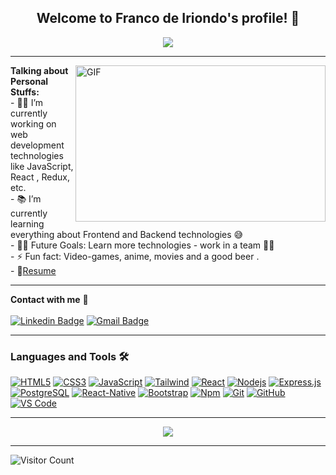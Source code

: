 <!--
**Knd0/FrancoDeIriondo** is a ✨ _special_ ✨ repository because its `README.md` (this file) appears on your GitHub profile.
-->


  <h2 align="center">
    Welcome to Franco de Iriondo's profile! 👋
  </h2>
  
  <div align="center">
   <img align="center" src="https://readme-typing-svg.herokuapp.com/?lines=Full%20Stack%20Developer;Always%20learning%20new%20things&font=Fira%20Code&center=true&width=440&height=45&color=f75c7e&vCenter=true&size=22">

  </div>


---
<img  align="right" height="250px" width="400px" alt="GIF" src = https://camo.githubusercontent.com/fa73289736064aba480d0708da37d7aa183a8c3e2bcc2f58c54285a3bbbeecc1/68747470733a2f2f7777772e61616c7068612e6e65742f77702d636f6e74656e742f75706c6f6164732f323032302f31322f66756c6c2d737461636b2d646576656c6f706d656e742e676966>

  **Talking about Personal Stuffs:** </br>
    - 👨‍💻 I’m currently working on web development technologies like JavaScript, React , Redux, etc.</br>
    - 📚 I’m currently learning everything about Frontend and Backend technologies 😅 </br>
    - 💪🏼 Future Goals: Learn more technologies - work in a team 💪🏼</br>
    - ⚡ Fun fact: Video-games, anime, movies and a good beer .</br>
    - 📝[Resume](https://github.com/Knd0/Knd0/blob/main/CV%20INGLES.pdf)</br>

 

---
**Contact with me** 📝 </br></br>
[![Linkedin Badge](https://img.shields.io/badge/-LinkedIn-blue?style=flat-square&logo=Linkedin&logoColor=white&link=https://www.linkedin.com/in/franco-de-iriondo-686585220/)](https://www.linkedin.com/in/franco-de-iriondo-686585220/) 
[![Gmail Badge](https://img.shields.io/badge/-Gmail-c14438?style=flat-square&logo=Gmail&logoColor=white&link=mailto:multifranco0@gmail.com)](mailto:multifranco0@gmail.com)
<br />

---

### Languages and Tools 🛠 

[![HTML5](https://img.shields.io/badge/-HTML5-%23E44D27?style=flat-square&logo=html5&logoColor=ffffff&link=https://github.com/Knd0)](https://github.com/Knd0)
[![CSS3](https://img.shields.io/badge/-CSS3-%231572B6?style=flat-square&logo=css3&link=https://github.com/Knd0)](https://github.com/Knd0)
[![JavaScript](https://img.shields.io/badge/-JavaScript-%23F7DF1C?style=flat-square&logo=javascript&logoColor=000000&labelColor=%23F7DF1C&color=%23FFCE5A&link=https://github.com/Knd0)](https://github.com/Knd0)
[![Tailwind](https://img.shields.io/badge/-Tailwind-%23E44D27?style=flat-square&logo=tailwindCss&logoColor=ffffff&link=https://github.com/Knd0)](https://github.com/Knd0)
[![React](https://img.shields.io/badge/-React-61DAFB?style=flat-square&logo=react&logoColor=ffffff&link=https://github.com/Knd0)](https://github.com/Knd0)
[![Nodejs](https://img.shields.io/badge/-Nodejs-339933?style=flat-square&logo=Node.js&logoColor=ffffff&link=https://github.com/Knd0)](https://github.com/Knd0)
<a href="#"><img alt="Express.js" src="https://img.shields.io/badge/Express.js-404d59.svg?logo=express&logoColor=white"></a>
[![PostgreSQL](https://img.shields.io/badge/-PostgreSQL-4169E1?style=flat-square&logo=postgresql&logoColor=ffffff&style=flat-square&link=https://github.com/Knd0)](https://github.com/Knd0)
[![React-Native](https://img.shields.io/badge/-React%E2%80%93Native-61DAFB?style=flat-square&logo=react&logoColor=ffffff&style=flat-square&link=https://github.com/Knd0)](https://github.com/Knd0)
[![Bootstrap](https://img.shields.io/badge/-Bootstrap-563D7C?style=flat-square&logo=Bootstrap&link=https://github.com/Knd0)](https://github.com/Knd0)
[![Npm](https://img.shields.io/badge/-npm-CB3837?style=flat-square&logo=npm&link=https://github.com/Knd0)](https://github.com/Knd0)
[![Git](https://img.shields.io/badge/-Git-%23F05032?style=flat-square&logo=git&logoColor=%23ffffff&link=https://github.com/Knd0)](https://github.com/Knd0)
[![GitHub](https://img.shields.io/badge/-GitHub-181717?style=flat-square&logo=github&link=https://github.com/Knd0)](https://github.com/Knd0)
[![VS Code](http://img.shields.io/badge/-VS%20Code-007ACC?style=flat-square&logo=visual-studio-code&logoColor=ffffff&link=https://github.com/Knd0)](https://github.com/Knd0)

---

<div align="center">
<img src="https://raw.githubusercontent.com/saadeghi/saadeghi/master/dino.gif"><br> 
</div> 

---

![Visitor Count](https://profile-counter.glitch.me/Knd0/count.svg)
